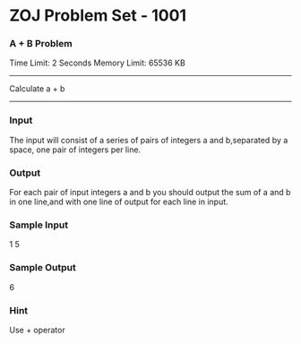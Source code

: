 ZOJ Problem Set - 1001
======================

### A + B Problem

Time Limit: 2 Seconds      Memory Limit: 65536 KB

---

Calculate a + b

---

### Input

The input will consist of a series of pairs of integers a and b,separated by a space, one pair of integers per line.

### Output

For each pair of input integers a and b you should output the sum of a and b in one line,and with one line of output for each line in input.

### Sample Input

1 5

### Sample Output

6

### Hint

Use + operator

